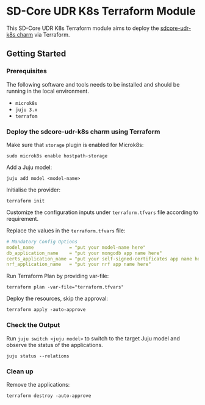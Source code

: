 # SD-Core UDR K8s Terraform Module

This SD-Core UDR K8s Terraform module aims to deploy the [sdcore-udr-k8s charm](https://charmhub.io/sdcore-udr-k8s) via Terraform.

## Getting Started

### Prerequisites

The following software and tools needs to be installed and should be running in the local environment.

- `microk8s`
- `juju 3.x`
- `terrafom`

### Deploy the sdcore-udr-k8s charm using Terraform

Make sure that `storage` plugin is enabled for Microk8s:

```console
sudo microk8s enable hostpath-storage
```

Add a Juju model:

```console
juju add model <model-name>
```

Initialise the provider:

```console
terraform init
```

Customize the configuration inputs under `terraform.tfvars` file according to requirement.

Replace the values in the `terraform.tfvars` file:

```yaml
# Mandatory Config Options
model_name             = "put your model-name here"
db_application_name    = "put your mongodb app name here"
certs_application_name = "put your self-signed-certificates app name here"
nrf_application_name   = "put your nrf app name here"
```

Run Terraform Plan by providing var-file:

```console
terraform plan -var-file="terraform.tfvars" 
```

Deploy the resources, skip the approval:

```console
terraform apply -auto-approve 
```

### Check the Output

Run `juju switch <juju model>` to switch to the target Juju model and observe the status of the applications.

```console
juju status --relations
```

### Clean up

Remove the applications:

```console
terraform destroy -auto-approve
```
